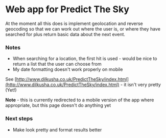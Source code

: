 # Web app for Predict The Sky

At the moment all this does is implement geolocation and reverse geocoding so that we can
work out where the user is, or where they have searched for plus return basic data about the next event.

### Notes

*  When searching for a location, the first hit is used - would be nice to return a list that the user can choose from
*  My date formatting doesn't work properly on mobile

See [http://www.dilkusha.co.uk/PredictTheSky/index.html](http://www.dilkusha.co.uk/PredictTheSky/index.html) - it isn't very pretty (Yet!)

**Note** - this is currently redirected to a mobile version of the app where appropriate, but this page doesn't do anything yet

### Next steps 

*   Make look pretty and format results better


